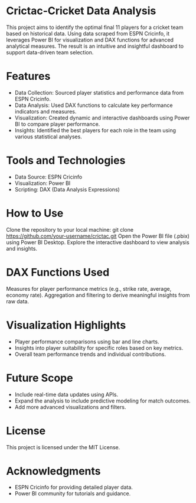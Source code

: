# Crictac-Cricket Data Analysis

This project aims to identify the optimal final 11 players for a cricket team based on historical data. 
Using data scraped from ESPN Cricinfo, it leverages Power BI for visualization and DAX functions for advanced analytical measures. 
The result is an intuitive and insightful dashboard to support data-driven team selection.

# Features
* Data Collection: Sourced player statistics and performance data from ESPN Cricinfo.
* Data Analysis: Used DAX functions to calculate key performance indicators and measures.
* Visualization: Created dynamic and interactive dashboards using Power BI to compare player performance.
* Insights: Identified the best players for each role in the team using various statistical analyses.
# Tools and Technologies
* Data Source: ESPN Cricinfo
* Visualization: Power BI
* Scripting: DAX (Data Analysis Expressions)
# How to Use
Clone the repository to your local machine:
git clone https://github.com/your-username/crictac.git
Open the Power BI file (.pbix) using Power BI Desktop.
Explore the interactive dashboard to view analysis and insights.
# DAX Functions Used
Measures for player performance metrics (e.g., strike rate, average, economy rate).
Aggregation and filtering to derive meaningful insights from raw data.
# Visualization Highlights
* Player performance comparisons using bar and line charts.
* Insights into player suitability for specific roles based on key metrics.
* Overall team performance trends and individual contributions.
# Future Scope
* Include real-time data updates using APIs.
* Expand the analysis to include predictive modeling for match outcomes.
* Add more advanced visualizations and filters.


# License
This project is licensed under the MIT License.

# Acknowledgments
* ESPN Cricinfo for providing detailed player data.
* Power BI community for tutorials and guidance.

